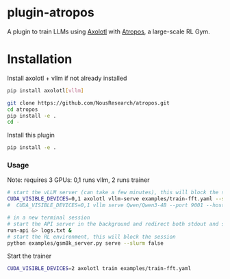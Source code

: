# plugin-atropos

A plugin to train LLMs using [Axolotl](https://github.com/axolotl-ai-cloud/axolotl) with [Atropos](https://github.com/NousResearch/atropos), a large-scale RL Gym.

# Installation

Install axolotl + vllm if not already installed
```bash
pip install axolotl[vllm]
```

```bash
git clone https://github.com/NousResearch/atropos.git
cd atropos
pip install -e .
cd -
```

Install this plugin
```bash
pip install -e .
```

### Usage

Note: requires 3 GPUs: 0,1 runs vllm, 2 runs trainer

```bash
# start the vLLM server (can take a few minutes), this will block the session
CUDA_VISIBLE_DEVICES=0,1 axolotl vllm-serve examples/train-fft.yaml --serve-module plugin_atropos.vllm_serve
#  CUDA_VISIBLE_DEVICES=0,1 vllm serve Qwen/Qwen3-4B --port 9001 --host 0.0.0.0 --tensor-parallel-size=2 --max-model-len 4096 --kv-cache-dtype fp8

# in a new terminal session
# start the API server in the background and redirect both stdout and stderr
run-api &> logs.txt &
# start the RL environment, this will block the session
python examples/gsm8k_server.py serve --slurm false
```

Start the trainer
```bash
CUDA_VISIBLE_DEVICES=2 axolotl train examples/train-fft.yaml
```
